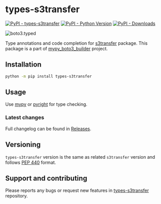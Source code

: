 # types-s3transfer

[![PyPI - types-s3transfer](https://img.shields.io/pypi/v/types-s3transfer.svg?color=blue)](https://pypi.org/project/types-s3transfer)
[![PyPI - Python Version](https://img.shields.io/pypi/pyversions/types-s3transfer.svg?color=blue)](https://pypi.org/project/types-s3transfer)
[![PyPI - Downloads](https://img.shields.io/pypi/dm/types-s3transfer?color=blue)](https://pypistats.org/packages/types-s3transfer)

![boto3.typed](https://github.com/youtype/mypy_boto3_builder/raw/main/logo.png)

Type annotations and code completion for [s3transfer](https://pypi.org/project/s3transfer/) package.
This package is a part of [mypy_boto3_builder](https://github.com/youtype/mypy_boto3_builder) project.

## Installation

```bash
python -m pip install types-s3transfer
```

## Usage

Use [mypy](https://github.com/python/mypy) or [pyright](https://github.com/microsoft/pyright) for type checking.

### Latest changes

Full changelog can be found in [Releases](https://github.com/youtype/types-s3transfer/releases).

## Versioning

`types-s3transfer` version is the same as related `s3transfer` version and follows
[PEP 440](https://www.python.org/dev/peps/pep-0440/) format.

## Support and contributing

Please reports any bugs or request new features in
[types-s3transfer](https://github.com/youtype/types-s3transfer/issues/) repository.
